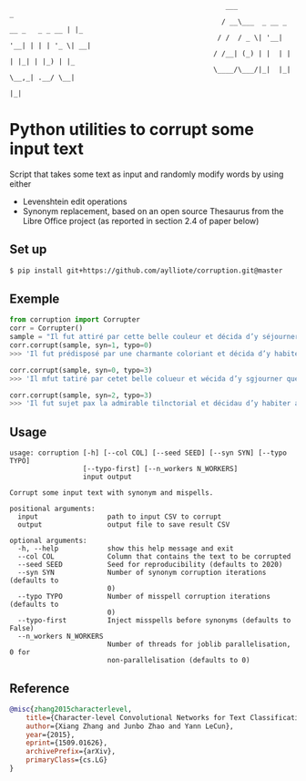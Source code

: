                                                          ___                            _   
                                                        / __\___  _ __ _ __ _   _ _ __ | |_ 
                                                       / /  / _ \| '__| '__| | | | '_ \| __|
                                                      / /__| (_) | |  | |  | |_| | |_) | |_ 
                                                      \____/\___/|_|  |_|   \__,_| .__/ \__|
                                                                                 |_|        

# Python utilities to corrupt some input text

Script that takes some text as input and randomly modify words by using either
- Levenshtein edit operations
- Synonym replacement, based on an open source Thesaurus from the Libre Office project (as reported in section 2.4 of paper below)


## Set up

```bash
$ pip install git+https://github.com/aylliote/corruption.git@master
```


## Exemple

```python
from corruption import Corrupter
corr = Corrupter()
sample = "Il fut attiré par cette belle couleur et décida d’y séjourner quelque temps"
corr.corrupt(sample, syn=1, typo=0)
>>> 'Il fut prédisposé par une charmante coloriant et décida d’y habiter pour période'

corr.corrupt(sample, syn=0, typo=3)
>>> 'Il mfut tatiré par cetet belle colueur et wécida d’y sgjourner quelque temzps'

corr.corrupt(sample, syn=2, typo=3)
>>> 'Il fut sujet pax la admirable tilnctorial et décidau d’y habiter auprès âge'
```
## Usage

    usage: corruption [-h] [--col COL] [--seed SEED] [--syn SYN] [--typo TYPO]
                      [--typo-first] [--n_workers N_WORKERS]
                      input output
    
    Corrupt some input text with synonym and mispells.
    
    positional arguments:
      input                 path to input CSV to corrupt
      output                output file to save result CSV
    
    optional arguments:
      -h, --help            show this help message and exit
      --col COL             Column that contains the text to be corrupted
      --seed SEED           Seed for reproducibility (defaults to 2020)
      --syn SYN             Number of synonym corruption iterations (defaults to
                            0)
      --typo TYPO           Number of misspell corruption iterations (defaults to
                            0)
      --typo-first          Inject misspells before synonyms (defaults to False)
      --n_workers N_WORKERS
                            Number of threads for joblib parallelisation, 0 for
                            non-parallelisation (defaults to 0)

## Reference

```bibtex
@misc{zhang2015characterlevel,
    title={Character-level Convolutional Networks for Text Classification},
    author={Xiang Zhang and Junbo Zhao and Yann LeCun},
    year={2015},
    eprint={1509.01626},
    archivePrefix={arXiv},
    primaryClass={cs.LG}
}
```